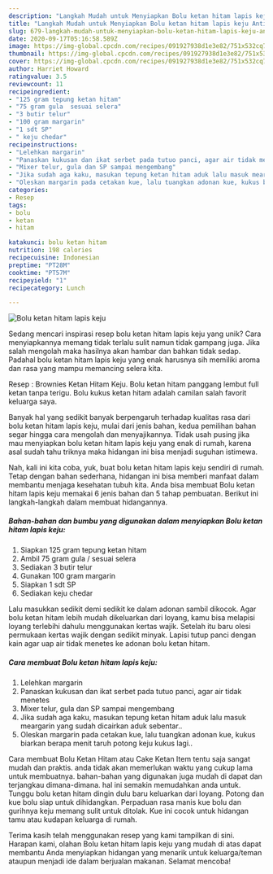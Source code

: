 ```yaml
---
description: "Langkah Mudah untuk Menyiapkan Bolu ketan hitam lapis keju Anti Gagal"
title: "Langkah Mudah untuk Menyiapkan Bolu ketan hitam lapis keju Anti Gagal"
slug: 679-langkah-mudah-untuk-menyiapkan-bolu-ketan-hitam-lapis-keju-anti-gagal
date: 2020-09-17T05:16:58.589Z
image: https://img-global.cpcdn.com/recipes/091927938d1e3e82/751x532cq70/bolu-ketan-hitam-lapis-keju-foto-resep-utama.jpg
thumbnail: https://img-global.cpcdn.com/recipes/091927938d1e3e82/751x532cq70/bolu-ketan-hitam-lapis-keju-foto-resep-utama.jpg
cover: https://img-global.cpcdn.com/recipes/091927938d1e3e82/751x532cq70/bolu-ketan-hitam-lapis-keju-foto-resep-utama.jpg
author: Harriet Howard
ratingvalue: 3.5
reviewcount: 11
recipeingredient:
- "125 gram tepung ketan hitam"
- "75 gram gula  sesuai selera"
- "3 butir telur"
- "100 gram margarin"
- "1 sdt SP"
- " keju chedar"
recipeinstructions:
- "Lelehkan margarin"
- "Panaskan kukusan dan ikat serbet pada tutuo panci, agar air tidak menetes"
- "Mixer telur, gula dan SP sampai mengembang"
- "Jika sudah aga kaku, masukan tepung ketan hitam aduk lalu masuk meargarin yang sudah dicairkan aduk sebentar.."
- "Oleskan margarin pada cetakan kue, lalu tuangkan adonan kue, kukus biarkan berapa menit taruh potong keju kukus lagi.."
categories:
- Resep
tags:
- bolu
- ketan
- hitam

katakunci: bolu ketan hitam 
nutrition: 198 calories
recipecuisine: Indonesian
preptime: "PT28M"
cooktime: "PT57M"
recipeyield: "1"
recipecategory: Lunch

---
```



![Bolu ketan hitam lapis keju](https://img-global.cpcdn.com/recipes/091927938d1e3e82/751x532cq70/bolu-ketan-hitam-lapis-keju-foto-resep-utama.jpg)

Sedang mencari inspirasi resep bolu ketan hitam lapis keju yang unik? Cara menyiapkannya memang tidak terlalu sulit namun tidak gampang juga. Jika salah mengolah maka hasilnya akan hambar dan bahkan tidak sedap. Padahal bolu ketan hitam lapis keju yang enak harusnya sih memiliki aroma dan rasa yang mampu memancing selera kita.

Resep : Brownies Ketan Hitam Keju. Bolu ketan hitam panggang lembut full ketan tanpa terigu. Bolu kukus ketan hitam adalah camilan salah favorit keluarga saya.

Banyak hal yang sedikit banyak berpengaruh terhadap kualitas rasa dari bolu ketan hitam lapis keju, mulai dari jenis bahan, kedua pemilihan bahan segar hingga cara mengolah dan menyajikannya. Tidak usah pusing jika mau menyiapkan bolu ketan hitam lapis keju yang enak di rumah, karena asal sudah tahu triknya maka hidangan ini bisa menjadi suguhan istimewa.


Nah, kali ini kita coba, yuk, buat bolu ketan hitam lapis keju sendiri di rumah. Tetap dengan bahan sederhana, hidangan ini bisa memberi manfaat dalam membantu menjaga kesehatan tubuh kita. Anda bisa membuat Bolu ketan hitam lapis keju memakai 6 jenis bahan dan 5 tahap pembuatan. Berikut ini langkah-langkah dalam membuat hidangannya.

<!--inarticleads1-->

##### Bahan-bahan dan bumbu yang digunakan dalam menyiapkan Bolu ketan hitam lapis keju:

1. Siapkan 125 gram tepung ketan hitam
1. Ambil 75 gram gula / sesuai selera
1. Sediakan 3 butir telur
1. Gunakan 100 gram margarin
1. Siapkan 1 sdt SP
1. Sediakan  keju chedar


Lalu masukkan sedikit demi sedikit ke dalam adonan sambil dikocok. Agar bolu ketan hitam lebih mudah dikeluarkan dari loyang, kamu bisa melapisi loyang terlebihi dahulu menggunakan kertas wajik. Setelah itu baru olesi permukaan kertas wajik dengan sedikit minyak. Lapisi tutup panci dengan kain agar uap air tidak menetes ke adonan bolu ketan hitam. 

<!--inarticleads2-->

##### Cara membuat Bolu ketan hitam lapis keju:

1. Lelehkan margarin
1. Panaskan kukusan dan ikat serbet pada tutuo panci, agar air tidak menetes
1. Mixer telur, gula dan SP sampai mengembang
1. Jika sudah aga kaku, masukan tepung ketan hitam aduk lalu masuk meargarin yang sudah dicairkan aduk sebentar..
1. Oleskan margarin pada cetakan kue, lalu tuangkan adonan kue, kukus biarkan berapa menit taruh potong keju kukus lagi..


Cara membuat Bolu Ketan Hitam atau Cake Ketan Item tentu saja sangat mudah dan praktis. anda tidak akan memerlukan waktu yang cukup lama untuk membuatnya. bahan-bahan yang digunakan juga mudah di dapat dan terjangkau dimana-dimana. hal ini semakin memudahkan anda untuk. Tunggu bolu ketan hitam dingin dulu baru keluarkan dari loyang. Potong dan kue bolu siap untuk dihidangkan. Perpaduan rasa manis kue bolu dan gurihnya keju memang sulit untuk ditolak. Kue ini cocok untuk hidangan tamu atau kudapan keluarga di rumah. 

Terima kasih telah menggunakan resep yang kami tampilkan di sini. Harapan kami, olahan Bolu ketan hitam lapis keju yang mudah di atas dapat membantu Anda menyiapkan hidangan yang menarik untuk keluarga/teman ataupun menjadi ide dalam berjualan makanan. Selamat mencoba!
